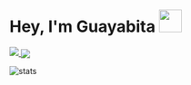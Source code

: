 # Hey, I'm Guayabita <img height="40" src="https://raw.githubusercontent.com/innng/innng/master/assets/kyubey.gif"/>

  <a href="https://guayabita.me/" >
   <img src="https://lanyard.kyrie25.me/api/807810010225573948?waveColor=8B8BFA&waveSpotifyColor=B48EF7&gradient=7E37F9-B48EF7-E568C4&imgStyle=square"  />
  </a>
<img align="center" src="https://github-readme-stats.vercel.app/api/top-langs/?username=GuayabitaDev&theme=dracula&hide_langs_below=1" />

<p align="left"> <img src="https://komarev.com/ghpvc/?username=GuayabitaDev&label=Profile%20views&color=0e75b6&style=flat" alt="stats" />
